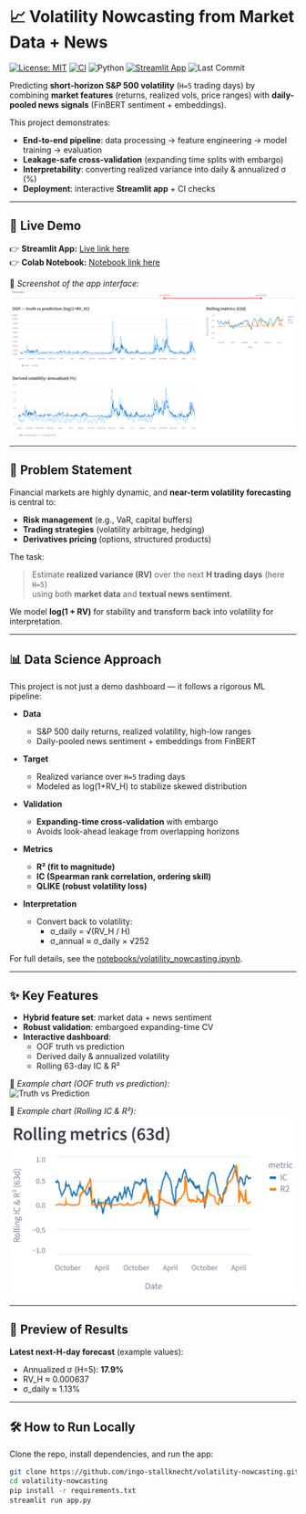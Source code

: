 # 📈 Volatility Nowcasting from Market Data + News

[![License: MIT](https://img.shields.io/badge/License-MIT-yellow.svg)](LICENSE)
[![CI](https://github.com/ingo-stallknecht/volatility-nowcasting/actions/workflows/ci.yml/badge.svg)](https://github.com/ingo-stallknecht/volatility-nowcasting/actions/workflows/ci.yml)
![Python](https://img.shields.io/badge/Python-3.11+-blue.svg)
[![Streamlit App](https://static.streamlit.io/badges/streamlit_badge_black_white.svg)](https://volatility-nowcasting-amnkt4qrxfduzwsmwwdbca.streamlit.app/)
![Last Commit](https://img.shields.io/github/last-commit/ingo-stallknecht/volatility-nowcasting)

Predicting **short-horizon S&P 500 volatility** (`H=5` trading days) by combining **market features** (returns, realized vols, price ranges) with **daily-pooled news signals** (FinBERT sentiment + embeddings).  

This project demonstrates:
- **End-to-end pipeline**: data processing → feature engineering → model training → evaluation  
- **Leakage-safe cross-validation** (expanding time splits with embargo)  
- **Interpretability**: converting realized variance into daily & annualized σ (%)  
- **Deployment**: interactive **Streamlit app** + CI checks  

---

## 🚀 Live Demo

👉 **Streamlit App:** [Live link here](https://volatility-nowcasting-amnkt4qrxfduzwsmwwdbca.streamlit.app/)  
👉 **Colab Notebook:** [Notebook link here](https://colab.research.google.com/github/ingo-stallknecht/volatility-nowcasting/blob/main/notebooks/volatility_nowcasting.ipynb)  

📸 *Screenshot of the app interface:*  
![App Screenshot](assets/screenshot_app.png)

---

## 🧩 Problem Statement

Financial markets are highly dynamic, and **near-term volatility forecasting** is central to:
- **Risk management** (e.g., VaR, capital buffers)  
- **Trading strategies** (volatility arbitrage, hedging)  
- **Derivatives pricing** (options, structured products)  

The task:  
> Estimate **realized variance (RV)** over the next **H trading days** (here `H=5`)  
> using both **market data** and **textual news sentiment**.

We model **log(1 + RV)** for stability and transform back into volatility for interpretation.

---

## 📊 Data Science Approach

This project is not just a demo dashboard — it follows a rigorous ML pipeline:

- **Data**  
  - S&P 500 daily returns, realized volatility, high-low ranges  
  - Daily-pooled news sentiment + embeddings from FinBERT  

- **Target**  
  - Realized variance over `H=5` trading days  
  - Modeled as log(1+RV_H) to stabilize skewed distribution  

- **Validation**  
  - **Expanding-time cross-validation** with embargo  
  - Avoids look-ahead leakage from overlapping horizons  

- **Metrics**  
  - **R² (fit to magnitude)**  
  - **IC (Spearman rank correlation, ordering skill)**  
  - **QLIKE (robust volatility loss)**  

- **Interpretation**  
  - Convert back to volatility:  
    - σ_daily = √(RV_H / H)  
    - σ_annual ≈ σ_daily × √252  

For full details, see the [notebooks/volatility_nowcasting.ipynb](notebooks/volatility_nowcasting.ipynb).

---

## ✨ Key Features

- **Hybrid feature set**: market data + news sentiment  
- **Robust validation**: embargoed expanding-time CV  
- **Interactive dashboard**:  
  - OOF truth vs prediction  
  - Derived daily & annualized volatility  
  - Rolling 63-day IC & R²  

📸 *Example chart (OOF truth vs prediction):*  
![Truth vs Prediction](assets/chart_truth_pred.png)

📸 *Example chart (Rolling IC & R²):*  
![Rolling Metrics](assets/chart_ic_r2.png)

---

## 👀 Preview of Results

**Latest next-H-day forecast** (example values):  
- Annualized σ (H=5): **17.9%**  
- RV_H ≈ 0.000637  
- σ_daily ≈ 1.13%  

---

## 🛠️ How to Run Locally

Clone the repo, install dependencies, and run the app:

```bash
git clone https://github.com/ingo-stallknecht/volatility-nowcasting.git
cd volatility-nowcasting
pip install -r requirements.txt
streamlit run app.py
